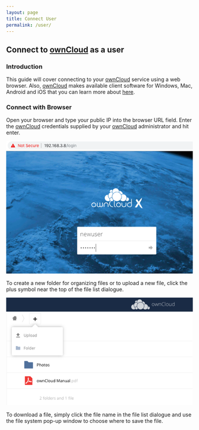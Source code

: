 ```yaml
---
layout: page
title: Connect User
permalink: /user/
---
```


## Connect to [ownCloud] as a user

### Introduction

This guide will cover connecting to your [ownCloud] service using a web 
browser. Also, [ownCloud] makes available client software for Windows, 
Mac, Android and iOS that you can learn more about 
[here](https://owncloud.org/download/).

### Connect with Browser

Open your browser and type your public IP into the browser URL field.
Enter the [ownCloud] credentials supplied by your [ownCloud] 
administrator and hit enter.

![Login page](/images/login_new.png)

To create a new folder for organizing files or to upload a new file,
click the plus symbol near the top of the file list dialogue.

![Add a new file](/images/plus_file.png)

To download a file, simply click the file name in the file list dialogue and
use the file system pop-up window to choose where to save the file.

[ownCloud]: https://owncloud.org/
[Centos]: https://www.centos.org/
[Docker]: https://www.Docker.com/
[PHP]: https://www.php.net/
[Redis]: https://redislabs.com/
[MariaDB]: https://mariadb.com/
[Apache]: https://httpd.apache.org/
